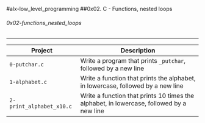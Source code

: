 #alx-low_level_programming
##0x02. C - Functions, nested loops
###### 0x02-functions_nested_loops
----------------------------------
| Project | Description |
| ---------- | ----------- |
| `0-putchar.c` | Write a program that prints `_putchar`, followed by a new line |
| `1-alphabet.c` | Write a function that prints the alphabet, in lowercase, followed by a new line |
| `2-print_alphabet_x10.c` | Write a function that prints 10 times the alphabet, in lowercase, followed by a new line |
